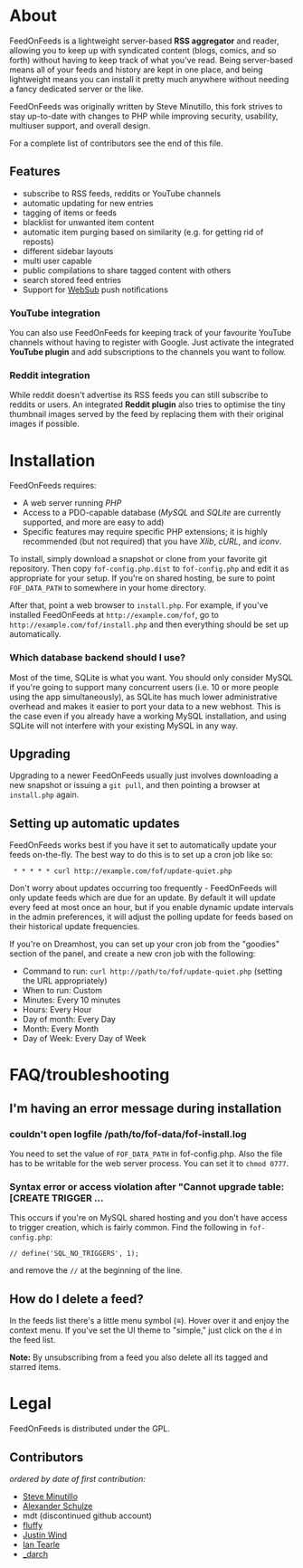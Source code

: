 # About

FeedOnFeeds is a lightweight server-based **RSS aggregator** and reader,
allowing you to keep up with syndicated content (blogs, comics, and so
forth) without having to keep track of what you've read. Being
server-based means all of your feeds and history are kept in one
place, and being lightweight means you can install it pretty much
anywhere without needing a fancy dedicated server or the like.

FeedOnFeeds was originally written by Steve Minutillo,
this fork strives to stay up-to-date with changes to PHP while improving
security, usability, multiuser support, and overall design.

For a complete list of contributors see the end of this file.

## Features

* subscribe to RSS feeds, reddits or YouTube channels
* automatic updating for new entries
* tagging of items or feeds
* blacklist for unwanted item content
* automatic item purging based on similarity (e.g. for getting rid of reposts)
* different sidebar layouts
* multi user capable
* public compilations to share tagged content with others
* search stored feed entries
* Support for [WebSub](https://en.wikipedia.org/wiki/WebSub) push notifications

### YouTube integration

You can also use FeedOnFeeds for keeping track of your favourite YouTube
channels without having to register with Google. Just activate the integrated
**YouTube plugin** and add subscriptions to the channels you want to follow.

### Reddit integration

While reddit doesn't advertise its RSS feeds you can still subscribe to reddits
or users. An integrated **Reddit plugin** also tries to optimise the tiny
thumbnail images served by the feed by replacing them with their original
images if possible.

# Installation

FeedOnFeeds requires:

* A web server running *PHP*
* Access to a PDO-capable database (*MySQL* and *SQLite* are currently supported,
  and more are easy to add)
* Specific features may require specific PHP extensions; it is highly
  recommended (but not required) that you have *Xlib*, *cURL*, and *iconv*.

To install, simply download a snapshot or clone from your favorite git
repository. Then copy `fof-config.php.dist` to `fof-config.php` and edit
it as appropriate for your setup. If you're on shared hosting, be sure
to point `FOF_DATA_PATH` to somewhere in your home directory.

After that, point a web browser to `install.php`. For example, if you've
installed FeedOnFeeds at `http://example.com/fof`, go to
`http://example.com/fof/install.php` and then everything should be set
up automatically.

### Which database backend should I use?

Most of the time, SQLite is what you want. You should only consider MySQL if
you're going to support many concurrent users (i.e. 10 or more people using the
app simultaneously), as SQLite has much lower administrative overhead and makes
it easier to port your data to a new webhost. This is the case even if you
already have a working MySQL installation, and using SQLite will not interfere
with your existing MySQL in any way.

## Upgrading

Upgrading to a newer FeedOnFeeds usually just involves downloading a
new snapshot or issuing a `git pull`, and then pointing a browser at `install.php`
again.

## Setting up automatic updates

FeedOnFeeds works best if you have it set to automatically update your feeds
on-the-fly. The best way to do this is to set up a cron job like
so:

     * * * * * curl http://example.com/fof/update-quiet.php

Don't worry about updates occurring too frequently - FeedOnFeeds will only
update feeds which are due for an update. By default it will
update every feed at most once an hour, but if you enable dynamic
update intervals in the admin preferences, it will adjust the polling
update for feeds based on their historical update frequencies.

If you're on Dreamhost, you can set up your cron job from the "goodies" section
of the panel, and create a new cron job with the following:

* Command to run: `curl http://path/to/fof/update-quiet.php` (setting the URL
  appropriately)
* When to run: Custom
* Minutes: Every 10 minutes
* Hours: Every Hour
* Day of month: Every Day
* Month: Every Month
* Day of Week: Every Day of Week

# FAQ/troubleshooting

## I'm having an error message during installation

### couldn't open logfile /path/to/fof-data/fof-install.log

You need to set the value of `FOF_DATA_PATH` in fof-config.php. Also the file
has to be writable for the web server process. You can set it to `chmod 0777`.

### Syntax error or access violation after "Cannot upgrade table: [CREATE TRIGGER ...

This occurs if you're on MySQL shared hosting and you don't have access to
trigger creation, which is fairly common. Find the following in `fof-config.php`:

    // define('SQL_NO_TRIGGERS', 1);

and remove the `//` at the beginning of the line.

## How do I delete a feed?

In the feeds list there's a little menu symbol (≡). Hover
over it and enjoy the context menu. If you've set the UI theme to "simple," just
click on the `d` in the feed list.

**Note:** By unsubscribing from a feed you also delete all its tagged and starred
items.

# Legal

FeedOnFeeds is distributed under the GPL.

## Contributors

*ordered by date of first contribution:*

* [Steve Minutillo](http://feedonfeeds.com/ "original FeedOnFeeds homepage")
* [Alexander Schulze](https://github.com/RomanSixty)
* mdt (discontinued github account)
* [fluffy](https://github.com/fluffy-critter)
* [Justin Wind](https://github.com/thylacine)
* [Ian Tearle](https://github.com/iantearle)
* [_darch](https://github.com/sorenpeter)
